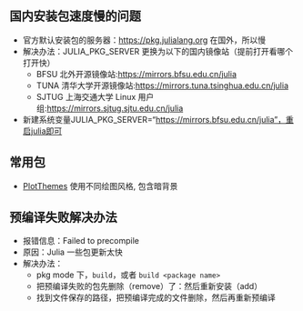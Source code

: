 ## 国内安装包速度慢的问题

- 官方默认安装包的服务器：https://pkg.julialang.org 在国外，所以慢
- 解决办法：JULIA_PKG_SERVER 更换为以下的国内镜像站（提前打开看哪个打开快）
  + BFSU 北外开源镜像站:https://mirrors.bfsu.edu.cn/julia
  + TUNA 清华大学开源镜像站:https://mirrors.tuna.tsinghua.edu.cn/julia
  + SJTUG 上海交通大学 Linux 用户组:https://mirrors.sjtug.sjtu.edu.cn/julia
- 新建系统变量JULIA_PKG_SERVER=“https://mirrors.bfsu.edu.cn/julia”，重启julia即可

## 常用包

- [PlotThemes](https://github.com/JuliaPlots/PlotThemes.jl) 使用不同绘图风格, 包含暗背景

## 预编译失败解决办法

- 报错信息：Failed to precompile
- 原因：Julia 一些包更新太快
- 解决办法：
  + pkg mode 下，`build`，或者 `build <package name>`
  + 把预编译失败的包先删除（remove）了：然后重新安装（add）
  + 找到文件保存的路径，把预编译完成的文件删除，然后再重新预编译
